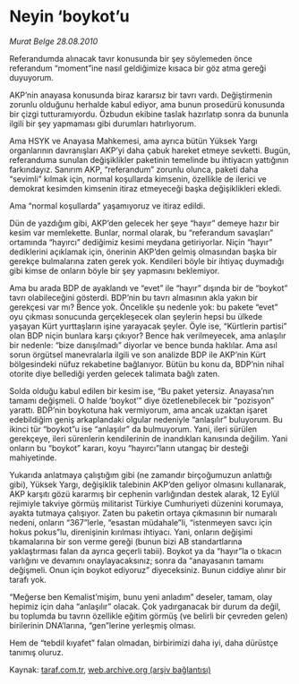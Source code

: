 # Neyin ‘boykot’u

*Murat Belge 28.08.2010*

<div class="yazi"><p>Referandumda alınacak tavır konusunda bir şey söylemeden önce referandum “moment”ine nasıl geldiğimize kısaca bir göz atma gereği duyuyorum.</p>
<p>AKP’nin anayasa konusunda biraz kararsız bir tavrı vardı. Değiştirmenin zorunlu olduğunu herhalde kabul ediyor, ama bunun prosedürü konusunda bir çizgi tutturamıyordu. Özbudun ekibine taslak hazırlatıp sonra da bununla ilgili bir şey yapmaması gibi durumları hatırlıyorum. </p>
<p>Ama HSYK ve Anayasa Mahkemesi, ama ayrıca bütün Yüksek Yargı organlarının davranışları AKP’yi daha çabuk hareket etmeye sevketti. Bugün, referanduma sunulan değişiklikler paketinin temelinde bu ihtiyacın yattığının farkındayız. Sanırım AKP, “referandum” zorunlu olunca, paketi daha “sevimli” kılmak için, normal koşullarda kimsenin, özellikle de ilerici ve demokrat kesimden kimsenin itiraz etmeyeceği başka değişiklikleri ekledi. </p>
<p>Ama “normal koşullarda” yaşamıyoruz ve itiraz edildi. </p>
<p>Dün de yazdığım gibi, AKP’den gelecek her şeye “hayır” demeye hazır bir kesim var memlekette. Bunlar, normal olarak, bu “referandum savaşları” ortamında “hayırcı” dediğimiz kesimi meydana getiriyorlar. Niçin “hayır” dediklerini açıklamak için, önerinin AKP’den gelmiş olmasından başka bir gerekçe bulmalarına zaten gerek yok. Kendileri böyle bir ihtiyaç duymadığı gibi kimse de onların böyle bir şey yapmasını beklemiyor. </p>
<p>Ama bu arada BDP de ayaklandı ve “evet” ile “hayır” dışında bir de “boykot” tavrı olabileceğini gösterdi. BDP’nin bu tavrı almasının akla yakın bir gerekçesi var mı? Bence yok. Öncelikle şu nedenle yok: bu pakete “evet” oyu çıkması sonucunda gerçekleşecek olan şeylerin hepsi bu ülkede yaşayan Kürt yurttaşların işine yarayacak şeyler. Öyle ise, “Kürtlerin partisi” olan BDP niçin bunlara karşı çıkıyor? Bence hak verilmeyecek, ama anlaşılır bir nedenle: “bize danışılmadı” diyorlar ve bence bunda haklılar. Ama asıl sorun örgütsel manevralarla ilgili ve son analizde BDP ile AKP’nin Kürt bölgesindeki nüfuz rekabetine bağlanıyor. Bütün bu konu da, BDP’nin nihaî otorite diye bellediği yerden gelecek talimata bağlı zaten.</p>
<p>Solda olduğu kabul edilen bir kesim ise, “Bu paket yetersiz. Anayasa’nın tamamı değişmeli. O halde ‘boykot’” diye özetlenebilecek bir “pozisyon” yarattı. BDP’nin boykotuna hak vermiyorum, ama ancak uzaktan işaret edebildiğim geniş arkaplandaki olgular nedeniyle “anlaşılır” buluyorum. Bu ikinci tür “boykot”u ise “anlaşılır” da bulmuyorum. Yani, ileri sürülen gerekçeye, ileri sürenlerin kendilerinin de inandıkları kanısında değilim. Yani onların bu “boykot” kararı, koyu “hayırcı”ların utangaç bir desteği mahiyetinde.</p>
<p>Yukarıda anlatmaya çalıştığım gibi (ne zamandır birçoğumuzun anlattığı gibi), Yüksek Yargı, değişiklik talebinin AKP’den geliyor olmasını kullanarak, AKP karşıtı gözü kararmış bir cephenin varlığından destek alarak, 12 Eylül rejimiyle takviye görmüş militarist Türkiye Cumhuriyeti düzenini korumaya, ayakta tutmaya çalışıyor. Zaten bu paketin ortaya çıkmasının bir numaralı nedeni, onların “367”lerle, “esastan müdahale”li, “istenmeyen savcı için hokus pokus”lu, direnişinin kırılması ihtiyacı. Yani, onların değişimi tıkamalarına bir son verme gereği (bunun bizi AB standartlarına yaklaştırması falan da ayrıca geçerli tabii). Boykot ya da “hayır”la o tıkacın varlığını ve devamını onaylayacaksınız; sonra da “anayasanın tamamı değişmeli. Onun için boykot ediyoruz” diyeceksiniz. Bunun ciddiye alınır bir tarafı yok.</p>
<p>“Meğerse ben Kemalist’mişim, bunu yeni anladım” deseler, tamam, olay hepimiz için daha “anlaşılır” olacak. Çok yadırganacak bir durum da değil, bu toplumda bu tavrın özellikle eğitim görmüş (ve belirli bir çevreden gelen) birilerinin DNA’larına, “gen”lerine yerleşmiş olması.</p>
<p>Hem de “tebdil kıyafet” falan olmadan, birbirimizi daha iyi, daha dürüstçe tanımış oluruz. </p></div>

Kaynak: [taraf.com.tr](http://www.taraf.com.tr:80/murat-belge/makale-neyin-boykot-u.htm), [web.archive.org (arşiv bağlantısı)](http://web.archive.org/web/20100830145442/http://www.taraf.com.tr:80/murat-belge/makale-neyin-boykot-u.htm)
